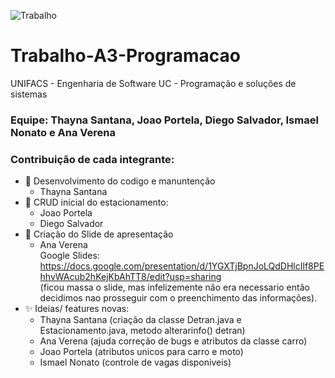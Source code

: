 
![Trabalho](https://github.com/ThaynaSantana/Trabalho-A3-Programacao/assets/88935936/1a1f0e5f-7c79-4952-9a9f-c5cd8585d60a)

# Trabalho-A3-Programacao
UNIFACS - Engenharia de Software
UC - Programação e soluções de sistemas
### Equipe: Thayna Santana, Joao Portela, Diego Salvador, Ismael Nonato e Ana Verena
### Contribuição de cada integrante:
- 🎯 Desenvolvimento do codigo e manuntenção
  - Thayna Santana
- 👶 CRUD inicial do estacionamento:
  - Joao Portela
  - Diego Salvador
- 🎫 Criação do Slide de apresentação
  - Ana Verena
   <br>Google Slides: https://docs.google.com/presentation/d/1YGXTjBpnJoLQdDHlcIlf8PEhhvWAcub2hKejKbAhTT8/edit?usp=sharing
   <br>(ficou massa o slide, mas infelizemente não era necessario então decidimos nao prosseguir com o preenchimento das informações).
- ✨ Ideias/ features novas:
  - Thayna Santana (criação da classe Detran.java e Estacionamento.java, metodo alterarinfo() detran)
  - Ana Verena (ajuda correção de bugs e atributos da classe carro)
  - Joao Portela (atributos unicos para carro e moto)
  - Ismael Nonato (controle de vagas disponiveis)
